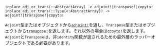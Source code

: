```
inplace_adj_or_trans(::AbstractArray) -> adjoint!|transpose!|copyto!
inplace_adj_or_trans(::Type{<:AbstractArray}) -> adjoint!|transpose!|copyto!
```

`Adjoint`型またはオブジェクトから[`adjoint!`](@ref)を返し、`Transpose`型またはオブジェクトから[`transpose!`](@ref)を返します。それ以外の場合は[`copyto!`](@ref)を返します。`Adjoint`と`Transpose`は、非`identity`関数が返されるための最外層のラッパーオブジェクトである必要があります。
